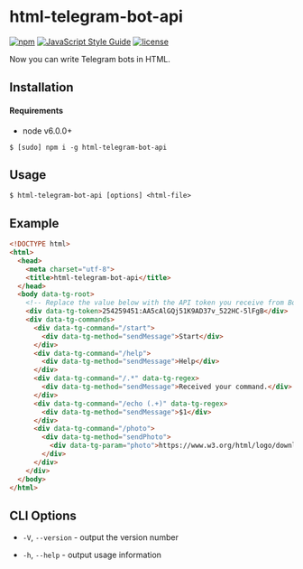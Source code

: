 # html-telegram-bot-api

[![npm](https://img.shields.io/npm/v/html-telegram-bot-api.svg)](https://www.npmjs.com/package/html-telegram-bot-api)
[![JavaScript Style Guide](https://img.shields.io/badge/code_style-standard-brightgreen.svg)](https://standardjs.com)
[![license](https://img.shields.io/github/license/Bannerets/html-telegram-bot-api.svg)](https://github.com/Bannerets/html-telegram-bot-api)

Now you can write Telegram bots in HTML.

## Installation

#### Requirements

- node v6.0.0+

```console
$ [sudo] npm i -g html-telegram-bot-api
```

## Usage

```console
$ html-telegram-bot-api [options] <html-file>
```

## Example

```html
<!DOCTYPE html>
<html>
  <head>
    <meta charset="utf-8">
    <title>html-telegram-bot-api</title>
  </head>
  <body data-tg-root>
    <!-- Replace the value below with the API token you receive from Bot Father -->
    <div data-tg-token>254259451:AA5cAlGQj51K9AD37v_522HC-5lFgB</div>
    <div data-tg-commands>
      <div data-tg-command="/start">
        <div data-tg-method="sendMessage">Start</div>
      </div>
      <div data-tg-command="/help">
        <div data-tg-method="sendMessage">Help</div>
      </div>
      <div data-tg-command="/.*" data-tg-regex>
        <div data-tg-method="sendMessage">Received your command.</div>
      </div>
      <div data-tg-command="/echo (.+)" data-tg-regex>
        <div data-tg-method="sendMessage">$1</div>
      </div>
      <div data-tg-command="/photo">
        <div data-tg-method="sendPhoto">
          <div data-tg-param="photo">https://www.w3.org/html/logo/downloads/HTML5_Badge_64.png</div>
        </div>
      </div>
    </div>
  </body>
</html>
```

## CLI Options

- `-V`, `--version` - output the version number

- `-h`, `--help` - output usage information
